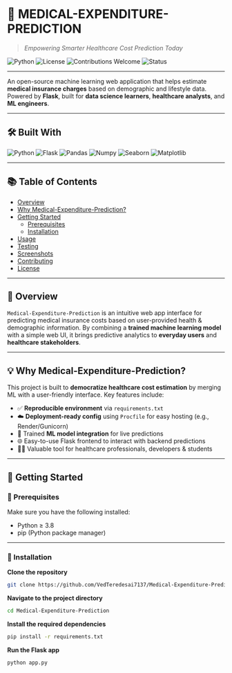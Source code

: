 # 💊 MEDICAL-EXPENDITURE-PREDICTION

> *Empowering Smarter Healthcare Cost Prediction Today*

![Python](https://img.shields.io/badge/Python-3.8%2B-blue.svg)
![License](https://img.shields.io/badge/License-MIT-lightgrey.svg)
![Contributions Welcome](https://img.shields.io/badge/Contributions-Welcome-brightgreen.svg)
![Status](https://img.shields.io/badge/Project-Stable-blue)

---

An open-source machine learning web application that helps estimate **medical insurance charges** based on demographic and lifestyle data. Powered by **Flask**, built for **data science learners**, **healthcare analysts**, and **ML engineers**.

---

## 🛠️ Built With

![Python](https://img.shields.io/badge/-Python-3776AB?style=flat-square&logo=python&logoColor=white)
![Flask](https://img.shields.io/badge/-Flask-000000?style=flat-square&logo=flask)
![Pandas](https://img.shields.io/badge/-Pandas-150458?style=flat-square&logo=pandas)
![Numpy](https://img.shields.io/badge/-NumPy-013243?style=flat-square&logo=numpy)
![Seaborn](https://img.shields.io/badge/-Seaborn-66BB6A?style=flat-square)
![Matplotlib](https://img.shields.io/badge/-Matplotlib-11557C?style=flat-square&logo=matplotlib)

---

## 📚 Table of Contents

- [Overview](#overview)
- [Why Medical-Expenditure-Prediction?](#why-medical-expenditure-prediction)
- [Getting Started](#getting-started)
  - [Prerequisites](#prerequisites)
  - [Installation](#installation)
- [Usage](#usage)
- [Testing](#testing)
- [Screenshots](#screenshots)
- [Contributing](#contributing)
- [License](#license)

---

## 📖 Overview

`Medical-Expenditure-Prediction` is an intuitive web app interface for predicting medical insurance costs based on user-provided health & demographic information. By combining a **trained machine learning model** with a simple web UI, it brings predictive analytics to **everyday users** and **healthcare stakeholders**.

---

## 💡 Why Medical-Expenditure-Prediction?

This project is built to **democratize healthcare cost estimation** by merging ML with a user-friendly interface. Key features include:

- ✅ **Reproducible environment** via `requirements.txt`
- ☁️ **Deployment-ready config** using `Procfile` for easy hosting (e.g., Render/Gunicorn)
- 🧠 Trained **ML model integration** for live predictions
- 🌐 Easy-to-use Flask frontend to interact with backend predictions
- 👨‍⚕️ Valuable tool for healthcare professionals, developers & students

---

## 🚀 Getting Started

### 🧰 Prerequisites

Make sure you have the following installed:

- Python ≥ 3.8
- pip (Python package manager)

---

### 🧱 Installation

**Clone the repository** 
```bash
git clone https://github.com/VedTeredesai7137/Medical-Expenditure-Prediction.git
```

**Navigate to the project directory** 
```bash
cd Medical-Expenditure-Prediction
```

**Install the required dependencies**
```bash
pip install -r requirements.txt
```

**Run the Flask app**
```bash
python app.py
```

